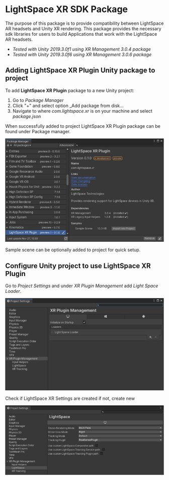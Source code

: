 # LightSpace XR SDK Package

The purpose of this package is to provide compatibility between LightSpace AR headsets and Unity XR rendering. This package provides the necessary sdk libraries for users to build Applications that work with the LightSpace AR headsets.

* _Tested with Unity 2019.3.0f1 using XR Management 3.0.4 package_
* _Tested with Unity 2019.3.0f6 using XR Management 3.0.6 package_

## Adding LightSpace XR Plugin Unity package to project

To add **LightSpace XR Plugin** package to a new Unity project:
1) Go to _Package Manager_
2) Click "+" and select option _Add package from disk...
3) Navigate to where _com.lightspace.xr_ is on your machine and select _package.json_ 


When successfully added to project LightSpace XR Plugin package can be found under Package manager.

![](images/package-preview.png "Package info")

Sample scene can be optionally added to project for quick setup.

## Configure Unity project to use **LightSpace XR Plugin**
   
Go to _Project Settings_ and under _XR Plugin Management_ add _Light Space Loader_.

![](images/xr-plugin-management.png "Package info")

Check if LightSpace XR Settings are created if not, create new

![](images/lightspace-xr-settings.png "Package info")